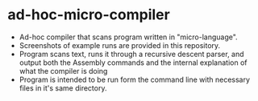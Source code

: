 # ad-hoc-micro-compiler
- Ad-hoc compiler that scans program written in "micro-language".
- Screenshots of example runs are provided in this repository. 
- Program scans text, runs it through a recursive descent parser, and output both the Assembly commands and the internal 
explanation of what the compiler is doing
- Program is intended to be run form the command line with necessary files in it's same directory. 
